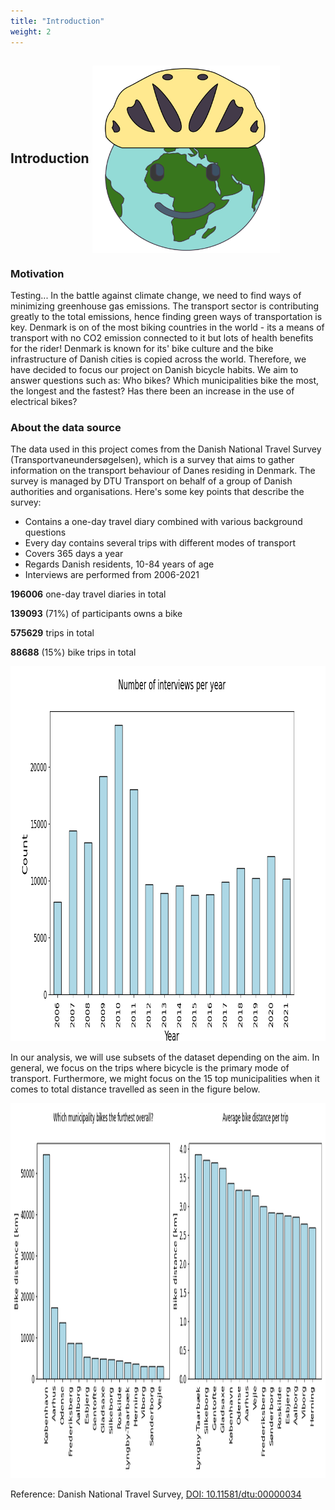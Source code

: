 ```yaml
---
title: "Introduction"
weight: 2
---
```


## Introduction  <img src = "Earth_emoji.png" width=300 height=300  align="center" />


### Motivation

Testing... In the battle against climate change, we need to find ways of minimizing greenhouse gas emissions. The transport sector is contributing greatly to the total emissions, hence finding green ways of transportation is key. Denmark is on of the most biking countries in the world - its a means of transport with no CO2 emission connected to it but lots of health benefits for the rider! Denmark is known for its' bike culture and the bike infrastructure of Danish cities is copied across the world. Therefore, we have decided to focus our project on Danish bicycle habits. We aim to answer questions such as: Who bikes? Which municipalities bike the most, the longest and the fastest? Has there been an increase in the use of electrical bikes?

### About the data source

The data used in this project comes from the Danish National Travel Survey (Transportvaneundersøgelsen), which is a survey that aims to gather information on the transport behaviour of Danes residing in Denmark. The survey is managed by DTU Transport on behalf of a group of Danish authorities and organisations. Here's some key points that describe the survey:

* Contains a one-day travel diary combined with various background questions
* Every day contains several trips with different modes of transport
* Covers 365 days a year
* Regards Danish residents, 10-84 years of age
* Interviews are performed from 2006-2021

**196006** one-day travel diaries in total

**139093** (71%) of participants owns a bike

**575629** trips in total

**88688** (15%) bike trips in total


<img src="Number_of_interviews_per_year.png" width=800 height=600 />

In our analysis, we will use subsets of the dataset depending on the aim. In general, we focus on the trips where bicycle is the primary mode of transport. Furthermore, we might focus on the 15 top municipalities when it comes to total distance travelled as seen in the figure below.



<img src="Top_15_bike_municipalities.png" width=800 height=600 />

Reference: Danish National Travel Survey, [DOI: 10.11581/dtu:00000034](https://www.cta.man.dtu.dk/transportvaneundersoegelsen/dokumentation)



